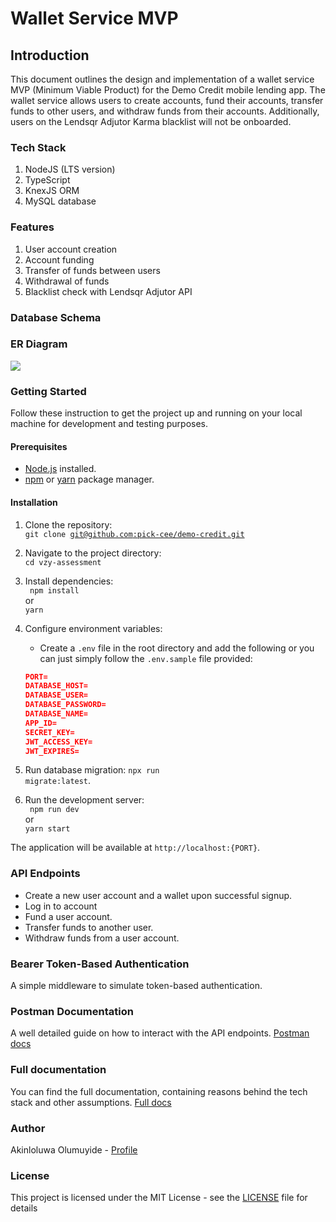 # Wallet Service MVP

## Introduction

This document outlines the design and implementation of a wallet service MVP (Minimum Viable Product) for the Demo Credit mobile lending app. The wallet service allows users to create accounts, fund their accounts, transfer funds to other users, and withdraw funds from their accounts. Additionally, users on the Lendsqr Adjutor Karma blacklist will not be onboarded.

### Tech Stack

1. NodeJS (LTS version)
2. TypeScript
3. KnexJS ORM
4. MySQL database

### Features

1. User account creation
2. Account funding
3. Transfer of funds between users
4. Withdrawal of funds
5. Blacklist check with Lendsqr Adjutor API

### Database Schema

### ER Diagram

[![](https://mermaid.ink/img/pako:eNqtUstqwzAQ_BWhc_IDupk2hdLghtilF0PYWhtbRA8jrSjB8b9XqVOSNIZCyZ52Z_Ywszs9r51ELnhl0T8qaDyYyrJUb8ViXbB-HI6lLDEl2erlDAXyyjZsG7XOweANgQaUvkE7COHTeXkmJBCSMshqj6mVG6AJMnbyihwqOzbv2XK5KP8Se4RiQL9J-NMFLrFWBjT7AA22xrupKtdZXmQP5fNr_l9paKNhtO_wVi0YFy39Wg0EFMPdHIwROBzmc9f_HFmwFsIEfelWMAM7DNfPmdyrnSVQNvAZN-hTWmSK4vetKk4tpkhxkVoJfleliA5pDyK5Ym9rLshHnHHvYtNysQUd0jR6OQX5hA5fkmDhUA?type=png)](https://mermaid.live/edit#pako:eNqtUstqwzAQ_BWhc_IDupk2hdLghtilF0PYWhtbRA8jrSjB8b9XqVOSNIZCyZ52Z_Ywszs9r51ELnhl0T8qaDyYyrJUb8ViXbB-HI6lLDEl2erlDAXyyjZsG7XOweANgQaUvkE7COHTeXkmJBCSMshqj6mVG6AJMnbyihwqOzbv2XK5KP8Se4RiQL9J-NMFLrFWBjT7AA22xrupKtdZXmQP5fNr_l9paKNhtO_wVi0YFy39Wg0EFMPdHIwROBzmc9f_HFmwFsIEfelWMAM7DNfPmdyrnSVQNvAZN-hTWmSK4vetKk4tpkhxkVoJfleliA5pDyK5Ym9rLshHnHHvYtNysQUd0jR6OQX5hA5fkmDhUA)

### Getting Started

Follow these instruction to get the project up and running on your local machine for development and testing purposes.

#### Prerequisites

-   [Node.js](https://nodejs.org/en/) installed.
-   [npm](https://www.npmjs.com/) or [yarn](https://yarnpkg.com/) package manager.

#### Installation

1. Clone the repository: <br>
   <code>git clone [git@github.com:pick-cee/demo-credit.git](git@github.com:pick-cee/demo-credit.git)</code>
2. Navigate to the project directory: <br>
   `cd vzy-assessment`
3. Install dependencies: <br>
   <code> npm install</code>
   <br> or <br>
   <code>yarn</code>

4. Configure environment variables:
    - Create a `.env` file in the root directory and add the following or you can just simply follow the `.env.sample` file provided:
    ```json
    PORT=
    DATABASE_HOST=
    DATABASE_USER=
    DATABASE_PASSWORD=
    DATABASE_NAME=
    APP_ID=
    SECRET_KEY=
    JWT_ACCESS_KEY=
    JWT_EXPIRES=
    ```
5. Run database migration:
   <code>npx run migrate:latest</code>.

6. Run the development server: <br>
   <code> npm run dev</code>
   <br> or <br>
   <code>yarn start</code>
   <br>

The application will be available at `http://localhost:{PORT}`.
<br>

### API Endpoints

-   Create a new user account and a wallet upon successful signup.
-   Log in to account
-   Fund a user account.
-   Transfer funds to another user.
-   Withdraw funds from a user account.

### Bearer Token-Based Authentication

A simple middleware to simulate token-based authentication.

### Postman Documentation

A well detailed guide on how to interact with the API endpoints. [Postman docs]()

### Full documentation

You can find the full documentation, containing reasons behind the tech stack and other assumptions. [Full docs](https://docs.google.com/document/d/1PtWEYTynp69FvaXZMqTUEDb8dgNE4odSsDyhd7beb6A/edit?usp=sharing)

### Author

Akinloluwa Olumuyide - [Profile](https://github.com/pick-cee)

### License

This project is licensed under the MIT License - see the [LICENSE](https://github.com/pick-cee/demo-credit/blob/master/LICENSE) file for details

